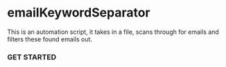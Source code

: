 # emailKeywordSeparator
This is an automation script, it takes in a file, scans through for emails and filters these found emails out.

### GET STARTED
